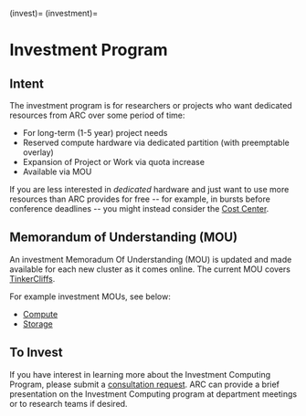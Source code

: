 (invest)=
(investment)=

# Investment Program

## Intent
The investment program is for researchers or projects who want dedicated resources from ARC over some period of time:

* For long-term (1-5 year) project needs
* Reserved compute hardware via dedicated partition (with preemptable overlay)
* Expansion of Project or Work via quota increase
* Available via MOU

If you are less interested in _dedicated_ hardware and just want to use more resources than ARC provides for free -- for example, in bursts before conference deadlines -- you might instead consider the [Cost Center](costcenter).

## Memorandum of Understanding (MOU)
An investment Memoradum Of Understanding (MOU) is updated and made available for each new cluster as it comes online. The current MOU covers [TinkerCliffs](tinkercliffs).

For example investment MOUs, see below:
* [Compute](mous/MOU-Cascades-Investment-Computing-2019-COMPUTE.pdf)
* [Storage](mous/MOU-Cascades-Investment-Computing-2019-five-year-storage.pdf)

## To Invest
If you have interest in learning more about the Investment Computing Program, please submit a [consultation request](https://arc.vt.edu/help). ARC can provide a brief presentation on the Investment Computing program at department meetings or to research teams if desired.
